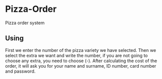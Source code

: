# Pizza-Order
Pizza order system

## Using 
First we enter the number of the pizza variety we have selected. Then we select the extra we want and write the number, if you are not going to choose any extra, you need to choose (-).
After calculating the cost of the order, it will ask you for your name and surname, ID number, card number and password.
